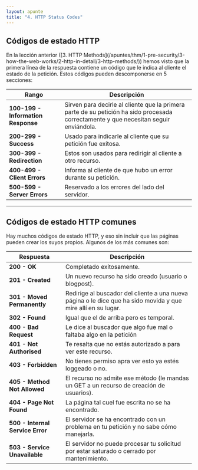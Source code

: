 ```yaml
---
layout: apunte
title: "4. HTTP Status Codes"
---
```


<h2>Códigos de estado HTTP</h2>
En la lección anterior ([3. HTTP Methods](/apuntes/thm/1-pre-security/3-how-the-web-works/2-http-in-detail/3-http-methods/)) hemos visto que la primera línea de la respuesta contiene un código que le indica al cliente el estado de la petición. Estos códigos pueden descomponerse en 5 secciones:

| Rango                              | Descripción                                                                                                                           |
| ---------------------------------- | ------------------------------------------------------------------------------------------------------------------------------------- |
| **100-199 - Information Response** | Sirven para decirle al cliente que la primera parte de su petición ha sido procesada correctamente y que necesitan seguir enviándola. |
| **200-299 - Success**              | Usado para indicarle al cliente que su petición fue exitosa.                                                                          |
| **300-399 - Redirection**          | Estos son usados para redirigir al cliente a otro recurso.                                                                            |
| **400-499 - Client Errors**        | Informa al cliente de que hubo un error durante su petición.                                                                          |
| **500-599 - Server Errors**        | Reservado a los errores del lado del servidor.                                                                                        |

----------------------
<h2>Códigos de estado HTTP comunes</h2>
Hay muchos códigos de estado HTTP, y eso sin incluir que las páginas pueden crear los suyos propios. Algunos de los más comunes son:

| Respuesta                        | Descripción                                                                                                   |
| -------------------------------- | ------------------------------------------------------------------------------------------------------------- |
| **200 - OK**                     | Completado exitosamente.                                                                                      |
| **201 - Created**                | Un nuevo recurso ha sido creado (usuario o blogpost).                                                         |
| **301 - Moved Permanently**      | Redirige al buscador del cliente a una nueva página o le dice que ha sido movida y que mire allí en su lugar. |
| **302 - Found**                  | Igual que el de arriba pero es temporal.                                                                      |
| **400 - Bad Request**            | Le dice al buscador que algo fue mal o faltaba algo en la petición                                            |
| **401 - Not Authorised**         | Te resalta que no estás autorizado a para ver este recurso.                                                   |
| **403 - Forbidden**              | No tienes permiso apra ver esto ya estés loggeado o no.                                                       |
| **405 - Method Not Allowed**     | El recurso no admite ese método (le mandas un GET a un recurso de creación de usuarios).                      |
| **404 - Page Not Found**         | La página tal cuel fue escrita no se ha encontrado.                                                           |
| **500 - Internal Service Error** | El servidor se ha encontrado con un problema en tu petición y no sabe cómo manejarla.                         |
| **503 - Service Unavailable**    | El servidor no puede procesar tu solicitud por estar saturado o cerrado por mantenimiento.                    |
